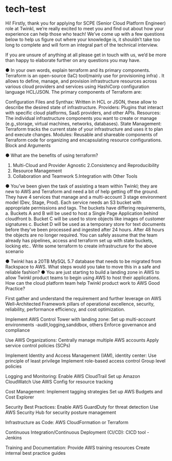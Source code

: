 # tech-test
Hi! Firstly, thank you for applying for SCPE (Senior Cloud Platform Engineer) role at Twinkl, we’re really excited to meet you and find out about how your experience can help those who teach!
We’ve come up with a few questions below to help us figure out where your knowledge is, it shouldn’t take too long to complete and will form an integral part of the technical interview.

If you are unsure of anything at all please get in touch with us, we’d be more than happy to elaborate further on any questions you may have.

● In your own words, explain terraform and its primary components.
Terraform is an open-source  (IaC) tool(mainly use for provisioning infra) . It allows  to define, manage, and provision infrastructure resources across various cloud providers and services using HashiCorp configuration language HCL/JSON.
The primary components of Terraform are:

Configuration Files and Synthax: Written in HCL or JSON, these allow to describe the desired state of infrastructure.
Providers: Plugins that interact with specific cloud platforms, SaaS providers, and other APIs. 
Resources: The individual infrastructure components you want to create or manage (e.g.,storage, virtual machines, networks, databases).
State Management: Terraform tracks the current state of your infrastructure and uses it to plan and execute changes.
Modules: Reusable and shareable components of Terraform code for organizing and encapsulating resource configurations.
Block and Arguments

● What are the benefits of using terraform?
1. Multi-Cloud and Provider Agnostic
2.Consistency and Reproducibility
3. Resource Management
4. Collaboration and Teamwork
5.Integration with Other Tools


● You’ve been given the task of assisting a team within Twinkl; they are new to AWS and Terraform and need a bit of help getting off the ground. They have 4 services that manage and a multi-account 3 stage environment model (Dev, Stage, Prod). Each service needs an S3 bucket with appropriate permissions and tags. The buckets have differing requirements,
a. Buckets A and B will be used to host a Single Page Application behind cloudfront
b. Bucket C will be used to store objects like images of customer signatures
c. Bucket D will be used as a temporary store for text documents before they’ve
been processed and ingested after 24 hours. After 48 hours the objects are
no longer required.
You can safely assume that the team already has pipelines, access and terraform set up with state buckets, locking etc..
Write some terraform to create infrastructure for the above scenario

● Twinkl has a 20TB MySQL 5.7 database that needs to be migrated from Rackspace to AWS. What steps would you take to move this in a safe and reliable fashion?
● You are just starting to build a landing zone in AWS to allow Twinkl product teams to begin using AWS to host their applications. How can the cloud platform team help Twinkl product work to AWS Good Practice?


First gather and understand the requirement and further leverage on AWS Well-Architected Framework pillars of operational excellence, security, reliability, performance efficiency, and cost optimization.

Implement AWS Control Tower with landing zone:
Set up multi-account environments -audit,logging,sanddbox, others
Enforce governance and compliance

Use AWS Organizations:
Centrally manage multiple AWS accounts
Apply service control policies (SCPs)


Implement Identity and Access Management (IAM), identity center:
Use principle of least privilege
Implement role-based access control
Group level policies


Logging and Monitoring:
Enable AWS CloudTrail
Set up Amazon CloudWatch
Use AWS Config for resource tracking


Cost Management:
Implement tagging strategies
Set up AWS Budgets and Cost Explorer


Security Best Practices:
Enable AWS GuardDuty for threat detection
Use AWS Security Hub for security posture management


Infrastructure as Code:
AWS CloudFormation or Terraform


Continuous Integration/Continuous Deployment (CI/CD):
CICD tool - Jenkins

Training and Documentation:
Provide AWS training resources
Create internal best practice guides